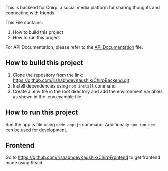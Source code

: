 This is backend for Chirp, a social media platform for sharing thoughts and connecting with friends.

This File contains:
1. How to build this project
2. How to run this project

For API Documentation, please refer to the [API Documentation](ApiDocumentation.md) file.

## How to build this project

1. Clone the repository from the link: https://github.com/rishabhdevKaushik/ChirpBackend.git
2. Install dependencies using `npm install` command
3. Create a .env file in the root directory and add the environment variables as shown in the .env.example file

## How to run this project
Run the app.js file using `node app.js` command. Additionally `npm run dev` can be used for development.


## Frontend
Go to https://github.com/rishabhdevKaushik/ChirpFrontend to get frontend made using React